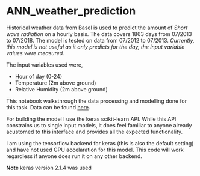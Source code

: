 # ANN_weather_prediction

Historical weather data from Basel is used to predict the amount of *Short wave radiation* on a hourly basis. The data covers 1863 days from 07/2013 to 07/2018. The model is tested on data from 07/2012 to 07/2013. *Currently, this model is not useful as it only predicts for the day, the input variable values were measured.*

The input variables used were,

* Hour of day (0-24)
* Temperature (2m above ground)
* Relative Humidity (2m above ground)

This notebook walksthrough the data processing and modelling done for this task. Data can be found [here](https://www.meteoblue.com/en/weather/archive/export/basel_switzerland_2661604?daterange=2013-07-19+to+2018-07-18&params=&params%5B%5D=11%3B2+m+above+gnd&params%5B%5D=52%3B2+m+above+gnd&params%5B%5D=71%3Bsfc&params%5B%5D=204%3Bsfc&utc_offset=2&aggregation=hourly&temperatureunit=CELSIUS&windspeedunit=KILOMETER_PER_HOUR).

For building the model I use the keras scikit-learn API. While this API constrains us to single input models, it does feel familiar to anyone already acustomed to this interface and provides all the expected functionality.

I am using the tensorflow backend for keras (this is also the default setting) and have not used GPU accelaration for this model. This code will work regardless if anyone does run it on any other backend.

**Note** keras version 2.1.4 was used


